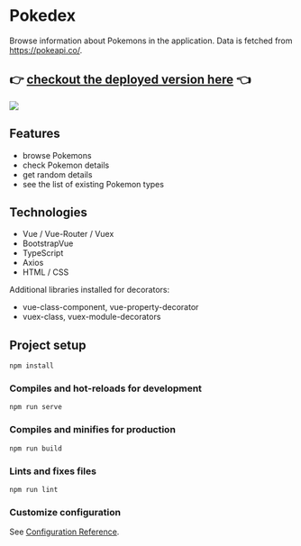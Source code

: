 # Pokedex

Browse information about Pokemons in the application. Data is fetched from https://pokeapi.co/.

## :point_right: [checkout the deployed version here](https://pokemons-vue-ts.netlify.app) :point_left:

![](pokemons.gif)

## Features

- browse Pokemons
- check Pokemon details
- get random details
- see the list of existing Pokemon types

## Technologies

- Vue / Vue-Router / Vuex
- BootstrapVue
- TypeScript
- Axios
- HTML / CSS

Additional libraries installed for decorators:
- vue-class-component, vue-property-decorator
- vuex-class, vuex-module-decorators

## Project setup
```
npm install
```

### Compiles and hot-reloads for development
```
npm run serve
```

### Compiles and minifies for production
```
npm run build
```

### Lints and fixes files
```
npm run lint
```

### Customize configuration
See [Configuration Reference](https://cli.vuejs.org/config/).
